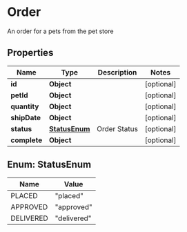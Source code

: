 

# Order

An order for a pets from the pet store

## Properties

| Name | Type | Description | Notes |
|------------ | ------------- | ------------- | -------------|
|**id** | **Object** |  |  [optional] |
|**petId** | **Object** |  |  [optional] |
|**quantity** | **Object** |  |  [optional] |
|**shipDate** | **Object** |  |  [optional] |
|**status** | [**StatusEnum**](#StatusEnum) | Order Status |  [optional] |
|**complete** | **Object** |  |  [optional] |



## Enum: StatusEnum

| Name | Value |
|---- | -----|
| PLACED | &quot;placed&quot; |
| APPROVED | &quot;approved&quot; |
| DELIVERED | &quot;delivered&quot; |



